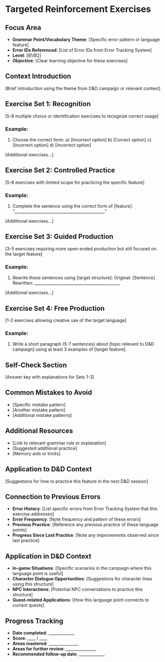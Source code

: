 # Targeted Reinforcement Exercises

## Focus Area
- **Grammar Point/Vocabulary Theme**: [Specific error pattern or language feature]
- **Error IDs Referenced**: [List of Error IDs from Error Tracking System]
- **Level**: [B1/B2]
- **Objective**: [Clear learning objective for these exercises]

## Context Introduction
[Brief introduction using the theme from D&D campaign or relevant context]

## Exercise Set 1: Recognition
[5-8 multiple choice or identification exercises to recognize correct usage]

### Example:
1. Choose the correct form:
   a) [Incorrect option]
   b) [Correct option]
   c) [Incorrect option]
   d) [Incorrect option]

[Additional exercises...]

## Exercise Set 2: Controlled Practice
[5-8 exercises with limited scope for practicing the specific feature]

### Example:
1. Complete the sentence using the correct form of [feature]:
   "_____________________________________________."

[Additional exercises...]

## Exercise Set 3: Guided Production
[3-5 exercises requiring more open-ended production but still focused on the target feature]

### Example:
1. Rewrite these sentences using [target structure]:
   Original: [Sentence]
   Rewritten: ___________________________________________

[Additional exercises...]

## Exercise Set 4: Free Production
[1-2 exercises allowing creative use of the target language]

### Example:
1. Write a short paragraph (5-7 sentences) about [topic relevant to D&D campaign] using at least 3 examples of [target feature].

## Self-Check Section
[Answer key with explanations for Sets 1-3]

## Common Mistakes to Avoid
- [Specific mistake pattern]
- [Another mistake pattern]
- [Additional mistake patterns]

## Additional Resources
- [Link to relevant grammar rule or explanation]
- [Suggested additional practice]
- [Memory aids or tricks]

## Application to D&D Context
[Suggestions for how to practice this feature in the next D&D session]

## Connection to Previous Errors
- **Error History**: [List specific errors from Error Tracking System that this exercise addresses]
- **Error Frequency**: [Note frequency and pattern of these errors]
- **Previous Practice**: [Reference any previous practice of these language points]
- **Progress Since Last Practice**: [Note any improvements observed since last practice]

## Application in D&D Context
- **In-game Situations**: [Specific scenarios in the campaign where this language point is useful]
- **Character Dialogue Opportunities**: [Suggestions for character lines using this structure]
- **NPC Interactions**: [Potential NPC conversations to practice this structure]
- **Quest-related Applications**: [How this language point connects to current quests]

## Progress Tracking
- **Date completed**: _____________
- **Score**: ____ / ____
- **Areas mastered**: _______________
- **Areas for further review**: _______________
- **Recommended follow-up date**: _____________